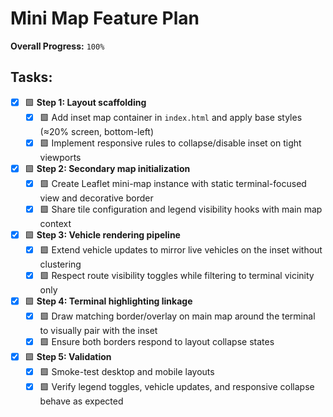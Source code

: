 # Mini Map Feature Plan

**Overall Progress:** `100%`

## Tasks:

- [x] 🟩 **Step 1: Layout scaffolding**
  - [x] 🟩 Add inset map container in `index.html` and apply base styles (≈20% screen, bottom-left)
  - [x] 🟩 Implement responsive rules to collapse/disable inset on tight viewports

- [x] 🟩 **Step 2: Secondary map initialization**
  - [x] 🟩 Create Leaflet mini-map instance with static terminal-focused view and decorative border
  - [x] 🟩 Share tile configuration and legend visibility hooks with main map context

- [x] 🟩 **Step 3: Vehicle rendering pipeline**
  - [x] 🟩 Extend vehicle updates to mirror live vehicles on the inset without clustering
  - [x] 🟩 Respect route visibility toggles while filtering to terminal vicinity only

- [x] 🟩 **Step 4: Terminal highlighting linkage**
  - [x] 🟩 Draw matching border/overlay on main map around the terminal to visually pair with the inset
  - [x] 🟩 Ensure both borders respond to layout collapse states

- [x] 🟩 **Step 5: Validation**
  - [x] 🟩 Smoke-test desktop and mobile layouts
  - [x] 🟩 Verify legend toggles, vehicle updates, and responsive collapse behave as expected
